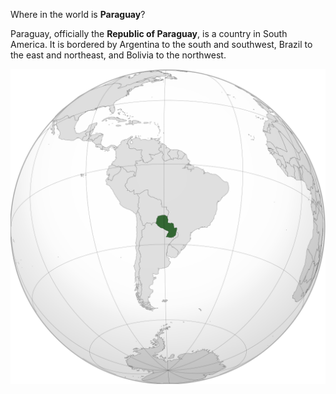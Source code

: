 Where in the world is **Paraguay**?
<!--question-->
Paraguay, officially the **Republic of Paraguay**, is a country in South America. It is bordered by Argentina to the south and southwest, Brazil to the east and northeast, and Bolivia to the northwest.

![Map of Paraguay](images/PRY_orthographic.svg)